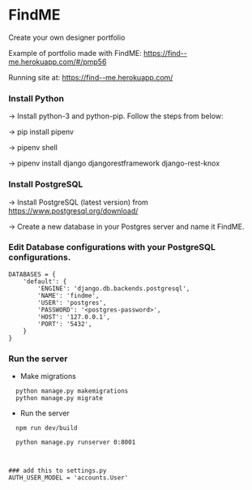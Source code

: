 # FindME
Create your own designer portfolio

Example of portfolio made with FindME: https://find--me.herokuapp.com/#/pmp56

Running site at: https://find--me.herokuapp.com/

### Install Python
-> Install python-3 and python-pip. Follow the steps from below:

-> pip install pipenv

-> pipenv shell

-> pipenv install django djangorestframework django-rest-knox

### Install PostgreSQL
-> Install PostgreSQL (latest version) from https://www.postgresql.org/download/

-> Create a new database in your Postgres server and name it FindME.

### Edit Database configurations with your PostgreSQL configurations.
```
DATABASES = {
    'default': {
        'ENGINE': 'django.db.backends.postgresql',
        'NAME': 'findme',
        'USER': 'postgres',
        'PASSWORD': '<postgres-password>',
        'HOST': '127.0.0.1',
        'PORT': '5432',
    }
}
```


### Run the server
  * Make migrations
  ```
    python manage.py makemigrations
    python manage.py migrate
  ```

  * Run the server
  ```
    npm run dev/build
  ```
  
  ```
    python manage.py runserver 0:8001



### add this to settings.py
AUTH_USER_MODEL = 'accounts.User'
  ```
  

